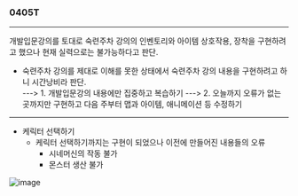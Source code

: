 ### 0405T  
---  

 개발입문강의를 토대로 숙련주차 강의의 인벤토리와 아이템 상호작용, 장착을 구현하려고 했으나 현재 실력으로는 불가능하다고 판단.
 - 숙련주차 강의를 제대로 이해를 못한 상태에서 숙련주차 강의 내용을 구현하려고 하니 시간낭비라 판단.   
 ---> 1. 개발입문강의 내용에만 집중하고 복습하기 
 ---> 2. 오늘까지 오류가 없는 곳까지만 구현하고 다음 주부터 맵과 아이템, 애니메이션 등 수정하기 

---  
  
- 케릭터 선택하기 
  - 케릭터 선택하기까지는 구현이 되었으나 이전에 만들어진 내용들의 오류
    - 시네머신의 작동 불가
    - 몬스터 생산 불가
      


![image](https://github.com/s8st/20240320FinalProject/assets/153998744/ad34d8bd-7490-450f-8efa-144f9f95d00f)
